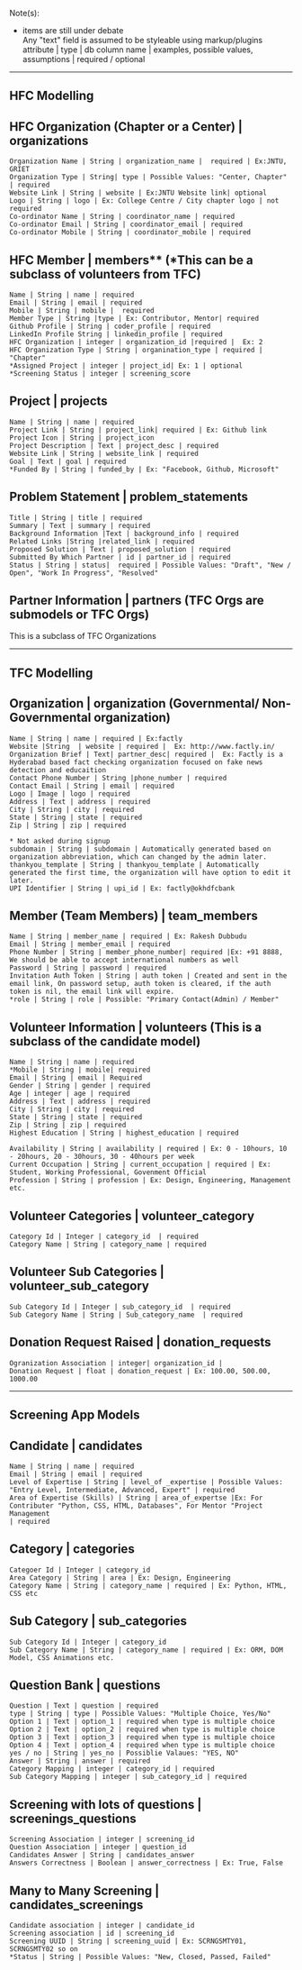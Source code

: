 Note(s):

* items are still under debate  
Any "text" field is assumed to be styleable using markup/plugins  
attribute | type | db column name | examples, possible values, assumptions | required / optional


------------------------------------------------------------------------------------------------------
HFC Modelling
------------------------------------------------------------------------------------------------------

## HFC Organization (Chapter or a Center) | organizations
    Organization Name | String | organization_name |  required | Ex:JNTU, GRIET
    Organization Type | String| type | Possible Values: "Center, Chapter" | required
    Website Link | String | website | Ex:JNTU Website link| optional
    Logo | String | logo | Ex: College Centre / City chapter logo | not required
    Co-ordinator Name | String | coordinator_name | required  
    Co-ordinator Email | String | coordinator_email | required  
    Co-ordinator Mobile | String | coordinator_mobile | required  

## HFC Member | members** (*This can be a subclass of volunteers from TFC)
    Name | String | name | required  
    Email | String | email | required    
    Mobile | String | mobile |  required   
    Member Type | String |type | Ex: Contributor, Mentor| required      
    Github Profile | String | coder_profile | required  
    LinkedIn Profile String | linkedin_profile | required  
    HFC Organization | integer | organization_id |required |  Ex: 2   
    HFC Organization Type | String | organination_type | required | "Chapter"  
    *Assigned Project | integer | project_id| Ex: 1 | optional  
    *Screening Status | integer | screening_score 

## Project | projects
    Name | String | name | required   
    Project Link | String | project_link| required | Ex: Github link  
    Project Icon | String | project_icon  
    Project Description | Text | project_desc | required  
    Website Link | String | website_link | required  
    Goal | Text | goal | required  
    *Funded By | String | funded_by | Ex: "Facebook, Github, Microsoft"  

## Problem Statement | problem_statements
    Title | String | title | required  
    Summary | Text | summary | required  
    Background Information |Text | background_info | required  
    Related Links |String |related_link | required  
    Proposed Solution | Text | proposed_solution | required  
    Submitted By Which Partner | id | partner_id | required  
    Status | String | status|  required | Possible Values: "Draft", "New / Open", "Work In Progress", "Resolved"  

## Partner Information | partners (TFC Orgs are submodels or TFC Orgs)
This is a subclass of TFC Organizations 

------------------------------------------------------------------------------------------------------
TFC Modelling
------------------------------------------------------------------------------------------------------

## Organization | organization (Governmental/ Non-Governmental organization)
    Name | String | name | required | Ex:factly
    Website |String  | website | required |  Ex: http://www.factly.in/
    Organization Brief | Text| partner_desc| required |  Ex: Factly is a Hyderabad based fact checking organization focused on fake news detection and educaition
    Contact Phone Number | String |phone_number | required 
    Contact Email | String | email | required
    Logo | Image | logo | required
    Address | Text | address | required  
    City | String | city | required  
    State | String | state | required  
    Zip | String | zip | required  
    
    * Not asked during signup
    subdomain | String | subdomain | Automatically generated based on organization abbreviation, which can changed by the admin later.
    thankyou_template | String | thankyou_template | Automatically generated the first time, the organization will have option to edit it later.
    UPI Identifier | String | upi_id | Ex: factly@okhdfcbank
    
## Member (Team Members) | team_members
    Name | String | member_name | required | Ex: Rakesh Dubbudu
    Email | String | member_email | required
    Phone Number | String | member_phone_number| required |Ex: +91 8888, We should be able to accept international numbers as well    
    Password | String | password | required
    Invitation Auth Token | String | auth token | Created and sent in the email link, On password setup, auth token is cleared, if the auth token is nil, the email link will expire.
    *role | String | role | Possible: "Primary Contact(Admin) / Member"

## Volunteer Information | volunteers (This is a subclass of the candidate model)
    Name | String | name | required 
    *Mobile | String | mobile| required
    Email | String | email | Required
    Gender | String | gender | required
    Age | integer | age | required
    Address | Text | address | required  
    City | String | city | required
    State | String | state | required
    Zip | String | zip | required
    Highest Education | String | highest_education | required
    
    Availability | String | availability | required | Ex: 0 - 10hours, 10 - 20hours, 20 - 30hours, 30 - 40hours per week
    Current Occupation | String | current_occupation | required | Ex: Student, Working Professional, Govenment Official
    Profession | String | profession | Ex: Design, Engineering, Management etc.

## Volunteer Categories | volunteer_category
    Category Id | Integer | category_id  | required
    Category Name | String | category_name | required

## Volunteer Sub Categories | volunteer_sub_category  
    Sub Category Id | Integer | sub_category_id  | required
    Sub Category Name | String | Sub_category_name  | required  

## Donation Request Raised | donation_requests
    Ogranization Association | integer| organization_id | 
    Donation Request | float | donation_request | Ex: 100.00, 500.00, 1000.00
    
------------------------------------------------------------------------------------------------------
Screening App Models
------------------------------------------------------------------------------------------------------

## Candidate | candidates
    Name | String | name | required
    Email | String | email | required
    Level of Expertise | String | level_of _expertise | Possible Values: "Entry Level, Intermediate, Advanced, Expert" | required
    Area of Expertise (Skills) | String | area_of_expertse |Ex: For Contributer "Python, CSS, HTML, Databases", For Mentor "Project Management
    | required
    
## Category | categories
    Categoer Id | Integer | category_id
    Area Category | String | area | Ex: Design, Engineering
    Category Name | String | category_name | required | Ex: Python, HTML, CSS etc
    
## Sub Category | sub_categories     
    Sub Category Id | Integer | category_id
    Sub Category Name | String | category_name | required | Ex: ORM, DOM Model, CSS Animations etc.
    
## Question Bank | questions
    Question | Text | question | required
    type | String | type | Possible Values: "Multiple Choice, Yes/No"
    Option 1 | Text | option_1 | required when type is multiple choice
    Option 2 | Text | option_2 | required when type is multiple choice
    Option 3 | Text | option_3 | required when type is multiple choice
    Option 4 | Text | option_4 | required when type is multiple choice
    yes / no | String | yes_no | Possiblie Valaues: "YES, NO"
    Answer | String | answer | required
    Category Mapping | integer | category_id | required
    Sub Category Mapping | integer | sub_category_id | required
    
## Screening with lots of questions | screenings_questions
    Screening Association | integer | screening_id
    Question Association | integer | question_id
    Candidates Answer | String | candidates_answer
    Answers Correctness | Boolean | answer_correctness | Ex: True, False

## Many to Many Screening | candidates_screenings
    Candidate association | integer | candidate_id
    Screening association | id | screening_id
    Screening UUID | String | screening_uuid | Ex: SCRNGSMTY01, SCRNGSMTY02 so on
    *Status | String | Possible Values: "New, Closed, Passed, Failed"
